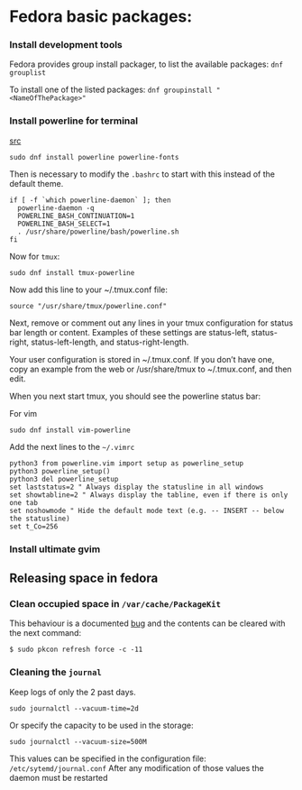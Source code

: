 # Fedora basic packages:


### Install development tools
Fedora provides group install packager, to list the available packages: `dnf grouplist`

To install one of the listed packages: `dnf groupinstall "<NameOfThePackage>"`

### Install powerline for terminal

[src](https://fedoramagazine.org/add-power-terminal-powerline/)

```
sudo dnf install powerline powerline-fonts
```

Then is necessary to modify the `.bashrc` to start with this instead of the default theme.
```
if [ -f `which powerline-daemon` ]; then
  powerline-daemon -q
  POWERLINE_BASH_CONTINUATION=1
  POWERLINE_BASH_SELECT=1
  . /usr/share/powerline/bash/powerline.sh
fi
```

Now for `tmux`:
```
sudo dnf install tmux-powerline
```

Now add this line to your ~/.tmux.conf file:
```
source "/usr/share/tmux/powerline.conf"
```
Next, remove or comment out any lines in your tmux configuration for status bar length or content. Examples of these settings are status-left, status-right, status-left-length, and status-right-length.

Your user configuration is stored in ~/.tmux.conf. If you don’t have one, copy an example from the web or /usr/share/tmux to ~/.tmux.conf, and then edit.

When you next start tmux, you should see the powerline status bar:

For vim
```
sudo dnf install vim-powerline
```

Add the next lines to the `~/.vimrc`

```
python3 from powerline.vim import setup as powerline_setup
python3 powerline_setup()
python3 del powerline_setup
set laststatus=2 " Always display the statusline in all windows
set showtabline=2 " Always display the tabline, even if there is only one tab
set noshowmode " Hide the default mode text (e.g. -- INSERT -- below the statusline)
set t_Co=256
```

### Install ultimate gvim


## Releasing space in fedora
### Clean occupied space in `/var/cache/PackageKit`

This behaviour is a documented [bug](https://bugs.freedesktop.org/show_bug.cgi?id=80053#c6) and the contents can be cleared with the next command:
```
$ sudo pkcon refresh force -c -11
```

### Cleaning the `journal`

Keep logs of only the 2 past days.
```
sudo journalctl --vacuum-time=2d
```
Or specify the capacity to be used in the storage:

```
sudo journalctl --vacuum-size=500M
```

This values can be specified in the configuration file: `/etc/sytemd/journal.conf`
After any modification of those values the daemon must be restarted
